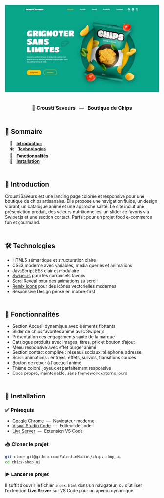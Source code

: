 <div align="center">  
    <a href="https://chips-shop-vm.netlify.app/" target="_blank">  
      <img src=".docs/preview.png" alt="Aperçu du projet">  
    </a>
    </br>  
    </br>  
  <h3 align="center">🥔 Crousti’Saveurs &nbsp; — &nbsp; Boutique de Chips</h3>  
</div>

## <br /> 📌 Sommaire

&nbsp;&nbsp;&nbsp; 🎨 &nbsp; [**Introduction**](#introduction)<br />
&nbsp;&nbsp;&nbsp; 🛠️ &nbsp; [**Technologies**](#technologies)<br />
&nbsp;&nbsp;&nbsp; 🎯 &nbsp; [**Fonctionnalités**](#fonctionnalités)<br />
&nbsp;&nbsp;&nbsp; 🚀 &nbsp; [**Installation**](#installation)<br />

## <br /> <a name="introduction">🎨 Introduction</a>

Crousti’Saveurs est une landing page colorée et responsive pour une boutique de chips artisanales. Elle propose une navigation fluide, un design vibrant, un catalogue animé et une approche santé. Le site inclut une présentation produit, des valeurs nutritionnelles, un slider de favoris via Swiper.js et une section contact. Parfait pour un projet food e-commerce fun et gourmand.

## <br /> <a name="technologies">🛠️ Technologies</a>

- HTML5 sémantique et structuration claire
- CSS3 moderne avec variables, media queries et animations
- JavaScript ES6 clair et modulaire
- [Swiper.js](https://swiperjs.com/) pour les carrousels favoris
- [ScrollReveal](https://scrollrevealjs.org/) pour des animations au scroll
- [Remix Icons](https://remixicon.com/) pour des icônes vectorielles modernes
- Responsive Design pensé en mobile-first

## <br /> <a name="fonctionnalités">🎯 Fonctionnalités</a>

- Section Accueil dynamique avec éléments flottants
- Slider de chips favorites animé avec Swiper.js
- Présentation des engagements santé de la marque
- Catalogue produits avec images, titres, prix et bouton d’ajout
- Menu responsive avec effet burger animé
- Section contact complète : réseaux sociaux, téléphone, adresse
- Scroll animations : entrées, effets, survols, transitions douces
- Bouton de retour à l'accueil animé
- Thème coloré, joyeux et parfaitement responsive
- Code propre, maintenable, sans framework externe lourd

## <br /> <a name="installation">🚀 Installation</a>

### ✅ Prérequis

- [Google Chrome](https://www.google.com/) &nbsp;—&nbsp; Navigateur moderne
- [Visual Studio Code](https://code.visualstudio.com/) &nbsp;—&nbsp; Éditeur de code
- [Live Server](https://marketplace.visualstudio.com/items?itemName=ritwickdey.LiveServer) &nbsp;—&nbsp; Extension VS Code

### 📥 Cloner le projet

```bash
git clone git@github.com:ValentinMadiot/chips-shop_ui
cd chips-shop_ui
```

### ▶️ Lancer le projet

Il suffit d’ouvrir le fichier `index.html` dans un navigateur, ou d’utiliser l’extension **Live Server** sur VS Code pour un aperçu dynamique.
